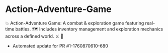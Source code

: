 # Action-Adventure-Game
💥 Action-Adventure Game: A combat &amp; exploration game featuring real-time battles. 🗺️ Includes inventory management and exploration mechanics across a defined world. ⚔️ 🧭


- Automated update for PR #1-1760870610-680